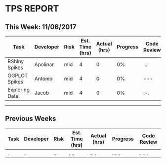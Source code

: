 # TPS REPORT

## This Week: 11/06/2017
Task | Developer | Risk | Est. Time (hrs) | Actual (hrs) | Progress | Code Review
--- | --- | --- | --- | --- | --- | ---
RShiny Spikes | Apolinar  | mid | 4 | 0 | 0% | ...
GGPLOT Spikes | Antonio | mid | 4 | 0 | 0% | ---
Exploring Data | Jacob | mid | 4 | 0 | 0% | .-.

____
## Previous Weeks
Task | Developer | Risk | Est. Time (hrs) | Actual (hrs) | Progress | Code Review
--- | --- | --- | --- | --- | --- | ---
. | ..  | ... | .... | ..... | ...... | .......